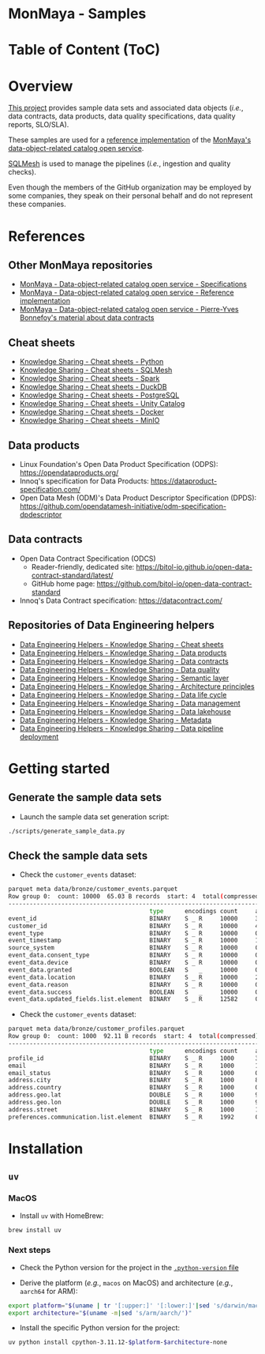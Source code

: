 MonMaya - Samples
=================

# Table of Content (ToC)


# Overview
[This project](https://github.com/monmaya/samples) provides sample
data sets and associated data objects (_i.e._, data contracts,
data products, data quality specifications, data quality reports, SLO/SLA).

These samples are used for a
[reference implementation](https://github.com/monmaya/base-impl) of the
[MonMaya's data-object-related catalog open service](https://github.com/monmaya/specifications).

[SQLMesh](https://github.com/data-engineering-helpers/ks-cheat-sheets/blob/main/data-processing/sqlmesh/README.md)
is used to manage the pipelines (_i.e._, ingestion and quality checks).

Even though the members of the GitHub organization may be employed by some
companies,
they speak on their personal behalf and do not represent these companies.

# References

## Other MonMaya repositories
* [MonMaya - Data-object-related catalog open service - Specifications](https://github.com/monmaya/specifications)
* [MonMaya - Data-object-related catalog open service - Reference implementation](https://github.com/monmaya/base-impl)
* [MonMaya - Data-object-related catalog open service - Pierre-Yves Bonnefoy's material about data contracts](https://github.com/monmaya/pyb-data-contracts)

## Cheat sheets
* [Knowledge Sharing - Cheat sheets - Python](https://github.com/data-engineering-helpers/ks-cheat-sheets/blob/main/programming/python/README.md)
* [Knowledge Sharing - Cheat sheets - SQLMesh](https://github.com/data-engineering-helpers/ks-cheat-sheets/blob/main/data-processing/sqlmesh/README.md)
* [Knowledge Sharing - Cheat sheets - Spark](https://github.com/data-engineering-helpers/ks-cheat-sheets/blob/main/data-processing/spark/README.md)
* [Knowledge Sharing - Cheat sheets - DuckDB](https://github.com/data-engineering-helpers/ks-cheat-sheets/blob/main/db/duckdb/README.md)
* [Knowledge Sharing - Cheat sheets - PostgreSQL](https://github.com/data-engineering-helpers/ks-cheat-sheets/blob/main/db/postgresql/README.md)
* [Knowledge Sharing - Cheat sheets - Unity Catalog](https://github.com/data-engineering-helpers/ks-cheat-sheets/blob/main/data-catalogs/unity-catalog/README.md)
* [Knowledge Sharing - Cheat sheets - Docker](https://github.com/data-engineering-helpers/ks-cheat-sheets/blob/main/infrastructure/docker/README.md)
* [Knowledge Sharing - Cheat sheets - MinIO](https://github.com/data-engineering-helpers/ks-cheat-sheets/blob/main/data-storage/minio/README.md)

## Data products
* Linux Foundation's Open Data Product Specification (ODPS):
  https://opendataproducts.org/
* Innoq's specification for Data Products:
  https://dataproduct-specification.com/
* Open Data Mesh (ODM)'s Data Product Descriptor Specification (DPDS):
  https://github.com/opendatamesh-initiative/odm-specification-dpdescriptor

## Data contracts
* Open Data Contract Specification (ODCS)
  * Reader-friendly, dedicated site:
  https://bitol-io.github.io/open-data-contract-standard/latest/
  * GitHub home page: https://github.com/bitol-io/open-data-contract-standard
* Innoq's Data Contract specification: https://datacontract.com/

## Repositories of Data Engineering helpers
* [Data Engineering Helpers - Knowledge Sharing - Cheat sheets](https://github.com/data-engineering-helpers/cheat-sheets)
* [Data Engineering Helpers - Knowledge Sharing - Data products](https://github.com/data-engineering-helpers/data-products)
* [Data Engineering Helpers - Knowledge Sharing - Data contracts](https://github.com/data-engineering-helpers/data-contracts)
* [Data Engineering Helpers - Knowledge Sharing - Data quality](https://github.com/data-engineering-helpers/data-quality)
* [Data Engineering Helpers - Knowledge Sharing - Semantic layer](https://github.com/data-engineering-helpers/semantic-layer)
* [Data Engineering Helpers - Knowledge Sharing - Architecture principles](https://github.com/data-engineering-helpers/architecture-principles)
* [Data Engineering Helpers - Knowledge Sharing - Data life cycle](https://github.com/data-engineering-helpers/data-life-cycle)
* [Data Engineering Helpers - Knowledge Sharing - Data management](https://github.com/data-engineering-helpers/data-management)
* [Data Engineering Helpers - Knowledge Sharing - Data lakehouse](https://github.com/data-engineering-helpers/data-lakehouse)
* [Data Engineering Helpers - Knowledge Sharing - Metadata](https://github.com/data-engineering-helpers/metadata)
* [Data Engineering Helpers - Knowledge Sharing - Data pipeline deployment](https://github.com/data-engineering-helpers/data-pipeline-deployment)

# Getting started

## Generate the sample data sets
* Launch the sample data set generation script:
```bash
./scripts/generate_sample_data.py
```

## Check the sample data sets
* Check the `customer_events` dataset:
```bash
parquet meta data/bronze/customer_events.parquet
Row group 0:  count: 10000  65.03 B records  start: 4  total(compressed): 635.017 kB total(uncompressed):832.905 kB
--------------------------------------------------------------------------------
                                        type      encodings count     avg size   nulls   min / max
event_id                                BINARY    S _ R     10000     37.87 B    0       "000034d1-a65c-47e9-8d08-4..." / "ffff44ef-18b6-4721-a6ec-5..."
customer_id                             BINARY    S _ R     10000     4.91 B     0       "004551b2-f7bc-48bf-be40-3..." / "ffac0e4c-36ab-4f0a-9e65-a..."
event_type                              BINARY    S _ R     10000     0.27 B     0       "consent_update" / "profile_update"
event_timestamp                         BINARY    S _ R     10000     17.36 B    0       "2025-03-14T18:25:17.957381" / "2025-04-13T18:22:41.992481"
source_system                           BINARY    S _ R     10000     0.26 B     0       "api" / "web"
event_data.consent_type                 BINARY    S _ R     10000     0.32 B     7572    "analytics" / "marketing"
event_data.device                       BINARY    S _ R     10000     0.32 B     7451    "desktop" / "tablet"
event_data.granted                      BOOLEAN   S   _     10000     0.28 B     7572    "false" / "true"
event_data.location                     BINARY    S _ R     10000     2.06 B     7451    "Adam" / "Étiennedan"
event_data.reason                       BINARY    S _ R     10000     0.33 B     7437    "system_update" / "verification"
event_data.success                      BOOLEAN   S   _     10000     0.28 B     7451    "false" / "true"
event_data.updated_fields.list.element  BINARY    S _ R     12582     0.63 B     7437    "address" / "preferences"
```

* Check the `customer_events` dataset:
```bash
parquet meta data/bronze/customer_profiles.parquet
Row group 0:  count: 1000  92.11 B records  start: 4  total(compressed): 89.954 kB total(uncompressed):126.688 kB
--------------------------------------------------------------------------------
                                        type      encodings count     avg size   nulls   min / max
profile_id                              BINARY    S _ R     1000      37.84 B    0       "004551b2-f7bc-48bf-be40-3..." / "ffac0e4c-36ab-4f0a-9e65-a..."
email                                   BINARY    S _ R     1000      12.23 B    0       "adamlaure@example.com" / "zrousseau@example.com"
email_status                            BINARY    S _ R     1000      0.36 B     0       "invalid" / "verified"
address.city                            BINARY    S _ R     1000      8.75 B     0       "Albert-sur-Jean" / "ÉtienneVille"
address.country                         BINARY    S _ R     1000      0.08 B     0       "France" / "France"
address.geo.lat                         DOUBLE    S _ R     1000      9.35 B     0       "-89.763624" / "89.8002425"
address.geo.lon                         DOUBLE    S _ R     1000      9.35 B     0       "-179.955893" / "179.97228"
address.street                          BINARY    S _ R     1000      13.31 B    0       "1, avenue Agnès Boutin" / "rue Étienne Fleury"
preferences.communication.list.element  BINARY    S _ R     1992      0.43 B     0       "email" / "sms"
```

# Installation

## `uv`

### MacOS
* Install `uv` with HomeBrew:
```bash
brew install uv
```

### Next steps
* Check the Python version for the project in the
  [`.python-version` file](https://github.com/monmaya/pyb-data-contracts/blob/main/.python-version)

* Derive the platform (_e.g._, `macos` on MacOS) and architecture (_e.g._,
  `aarch64` for ARM):
```bash
export platform="$(uname | tr '[:upper:]' '[:lower:]'|sed 's/darwin/macos/')"
export architecture="$(uname -m|sed 's/arm/aarch/')"
```

* Install the specific Python version for the project:
```bash
uv python install cpython-3.11.12-$platform-$architecture-none
```

